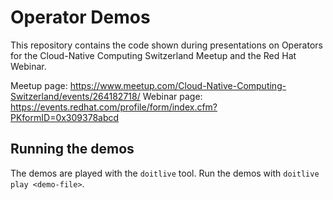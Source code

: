 # Operator Demos

This repository contains the code shown during presentations on Operators for the Cloud-Native Computing Switzerland Meetup and the Red Hat Webinar.

Meetup page: https://www.meetup.com/Cloud-Native-Computing-Switzerland/events/264182718/
Webinar page: https://events.redhat.com/profile/form/index.cfm?PKformID=0x309378abcd

## Running the demos

The demos are played with the `doitlive` tool.
Run the demos with `doitlive play <demo-file>`.
